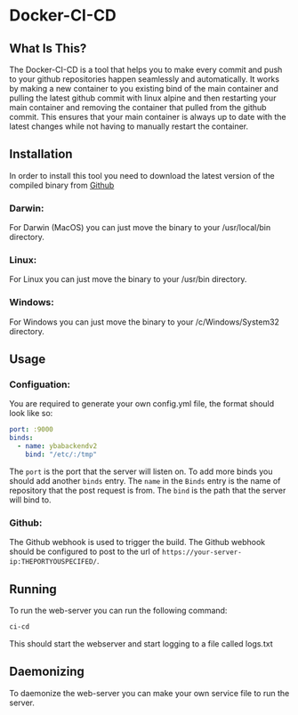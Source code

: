 # Docker-CI-CD

## What Is This?
The Docker-CI-CD is a tool that helps you to make every commit and push to your github repositories happen seamlessly and automatically. It works by making a new container to you existing bind of the main container and pulling the latest github commit with linux alpine and then restarting your main container and removing the container that pulled from the github commit. This ensures that your main container is always up to date with the latest changes while not having to manually restart the container.

## Installation
In order to install this tool you need to download the latest version of the compiled binary from [Github](https://github.com/NotTimIsReal/docker-ci-cd)

### Darwin:
  For Darwin (MacOS) you can just move the binary to your /usr/local/bin directory.
### Linux:
  For Linux you can just move the binary to your /usr/bin directory.
### Windows:
  For Windows you can just move the binary to your /c/Windows/System32 directory.

## Usage
### Configuation:
You are required to generate your own config.yml file, the format should look like so:
```yaml
port: :9000
binds: 
  - name: ybabackendv2
    bind: "/etc/:/tmp"
```
The `port` is the port that the server will listen on. To add more binds you should add another `binds` entry. The `name` in the `Binds` entry is the name of repository that the post request is from. The `bind` is the path that the server will bind to.

### Github:
The Github webhook is used to trigger the build. The Github webhook should be configured to post to the url of `https://your-server-ip:THEPORTYOUSPECIFED/`. 

## Running
To run the web-server you can run the following command:
```bash 
ci-cd
```
This should start the webserver and start logging to a file called logs.txt

## Daemonizing
To daemonize the web-server you can make your own service file to run the server.

